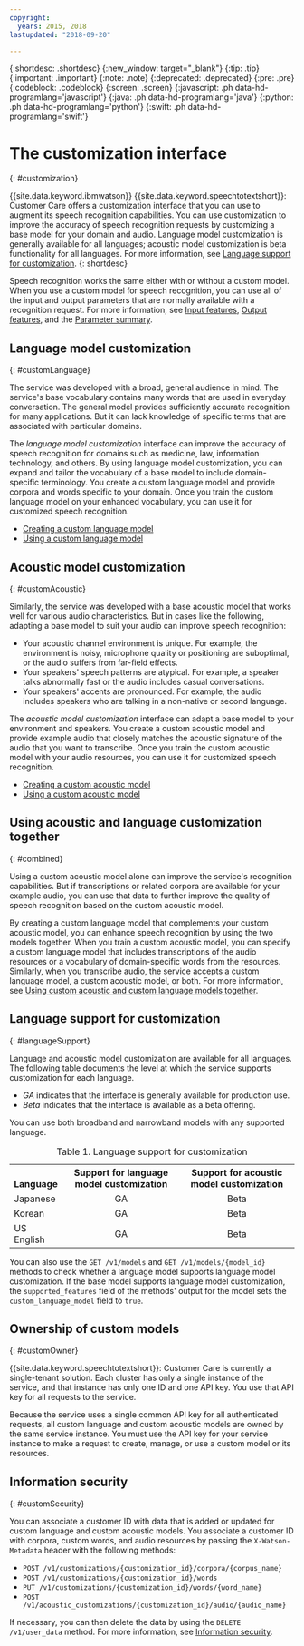 ```yaml
---
copyright:
  years: 2015, 2018
lastupdated: "2018-09-20"

---
```


{:shortdesc: .shortdesc}
{:new_window: target="_blank"}
{:tip: .tip}
{:important: .important}
{:note: .note}
{:deprecated: .deprecated}
{:pre: .pre}
{:codeblock: .codeblock}
{:screen: .screen}
{:javascript: .ph data-hd-programlang='javascript'}
{:java: .ph data-hd-programlang='java'}
{:python: .ph data-hd-programlang='python'}
{:swift: .ph data-hd-programlang='swift'}

# The customization interface
{: #customization}

{{site.data.keyword.ibmwatson}} {{site.data.keyword.speechtotextshort}}: Customer Care offers a customization interface that you can use to augment its speech recognition capabilities. You can use customization to improve the accuracy of speech recognition requests by customizing a base model for your domain and audio. Language model customization is generally available for all languages; acoustic model customization is beta functionality for all languages. For more information, see [Language support for customization](#languageSupport).
{: shortdesc}

Speech recognition works the same either with or without a custom model. When you use a custom model for speech recognition, you can use all of the input and output parameters that are normally available with a recognition request. For more information, see [Input features](/docs/services/speech-to-text-icp/input.html), [Output features](/docs/services/speech-to-text-icp/output.html), and the [Parameter summary](/docs/services/speech-to-text-icp/summary.html).

## Language model customization
{: #customLanguage}

The service was developed with a broad, general audience in mind. The service's base vocabulary contains many words that are used in everyday conversation. The general model provides sufficiently accurate recognition for many applications. But it can lack knowledge of specific terms that are associated with particular domains.

The *language model customization* interface can improve the accuracy of speech recognition for domains such as medicine, law, information technology, and others. By using language model customization, you can expand and tailor the vocabulary of a base model to include domain-specific terminology. You create a custom language model and provide corpora and words specific to your domain. Once you train the custom language model on your enhanced vocabulary, you can use it for customized speech recognition.

-   [Creating a custom language model](/docs/services/speech-to-text-icp/language-create.html)
-   [Using a custom language model](/docs/services/speech-to-text-icp/language-use.html)

## Acoustic model customization
{: #customAcoustic}

Similarly, the service was developed with a base acoustic model that works well for various audio characteristics. But in cases like the following, adapting a base model to suit your audio can improve speech recognition:

-   Your acoustic channel environment is unique. For example, the environment is noisy, microphone quality or positioning are suboptimal, or the audio suffers from far-field effects.
-   Your speakers' speech patterns are atypical. For example, a speaker talks abnormally fast or the audio includes casual conversations.
-   Your speakers' accents are pronounced. For example, the audio includes speakers who are talking in a non-native or second language.

The *acoustic model customization* interface can adapt a base model to your environment and speakers. You create a custom acoustic model and provide example audio that closely matches the acoustic signature of the audio that you want to transcribe. Once you train the custom acoustic model with your audio resources, you can use it for customized speech recognition.

-   [Creating a custom acoustic model](/docs/services/speech-to-text-icp/acoustic-create.html)
-   [Using a custom acoustic model](/docs/services/speech-to-text-icp/acoustic-use.html)

## Using acoustic and language customization together
{: #combined}

Using a custom acoustic model alone can improve the service's recognition capabilities. But if transcriptions or related corpora are available for your example audio, you can use that data to further improve the quality of speech recognition based on the custom acoustic model.

By creating a custom language model that complements your custom acoustic model, you can enhance speech recognition by using the two models together. When you train a custom acoustic model, you can specify a custom language model that includes transcriptions of the audio resources or a vocabulary of domain-specific words from the resources. Similarly, when you transcribe audio, the service accepts a custom language model, a custom acoustic model, or both. For more information, see [Using custom acoustic and custom language models together](/docs/services/speech-to-text-icp/acoustic-both.html).

## Language support for customization
{: #languageSupport}

Language and acoustic model customization are available for all languages. The following table documents the level at which the service supports customization for each language.

-   *GA* indicates that the interface is generally available for production use.
-   *Beta* indicates that the interface is available as a beta offering.
<!--
-   *Not supported* means that the interface is not available for that language.-->

You can use both broadband and narrowband models with any supported language.

<table>
  <caption>Table 1. Language support for customization</caption>
  <tr>
    <th style="text-align:left; vertical-align:bottom; width 24%">
      Language
    </th>
    <th style="text-align:center; vertical-align:bottom; width 37%">
      Support for language model customization
    </th>
    <th style="text-align:center; vertical-align:bottom; width 37%">
      Support for acoustic model customization
    </th>
  </tr>
  <tr>
    <td>Japanese</td>
    <td style="text-align:center">GA</td>
    <td style="text-align:center">Beta</td>
  </tr>
  <tr>
    <td>Korean</td>
    <td style="text-align:center">GA</td>
    <td style="text-align:center">Beta</td>
  </tr>
  <tr>
    <td>US English</td>
    <td style="text-align:center">GA</td>
    <td style="text-align:center">Beta</td>
  </tr>
</table>

You can also use the `GET /v1/models` and `GET /v1/models/{model_id}` methods to check whether a language model supports language model customization. If the base model supports language model customization, the `supported_features` field of the methods' output for the model sets the `custom_language_model` field to `true`.

## Ownership of custom models
{: #customOwner}

{{site.data.keyword.speechtotextshort}}: Customer Care is currently a single-tenant solution. Each cluster has only a single instance of the service, and that instance has only one ID and one API key. You use that API key for all requests to the service.

Because the service uses a single common API key for all authenticated requests, all custom language and custom acoustic models are owned by the same service instance. You must use the API key for your service instance to make a request to create, manage, or use a custom model or its resources.

## Information security
{: #customSecurity}

You can associate a customer ID with data that is added or updated for custom language and custom acoustic models. You associate a customer ID with corpora, custom words, and audio resources by passing the `X-Watson-Metadata` header with the following methods:

-   `POST /v1/customizations/{customization_id}/corpora/{corpus_name}`
-   `POST /v1/customizations/{customization_id}/words`
-   `PUT /v1/customizations/{customization_id}/words/{word_name}`
-   `POST /v1/acoustic_customizations/{customization_id}/audio/{audio_name}`

If necessary, you can then delete the data by using the `DELETE /v1/user_data` method. For more information, see [Information security](/docs/services/speech-to-text-icp/information-security.html).

